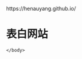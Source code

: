 <html>
	<head>
		<meta charset="utf-8" />
	</head>
	<body>
		<p>https://henauyang.github.io/</p>
		<div id="">
			<h1>表白网站</h1>
		</div>
		
	</body>
</html>

